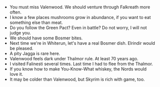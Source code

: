 - You must miss Valenwood. We should venture through Falkreath more often.
- I know a few places mushrooms grow in abundance, if you want to eat something else than meat.
- Do you follow the Green Pact? Even in battle? Do not worry, I will not judge you.
- We should have some Bosmer bites.
- Next time we're in Whiterun, let's have a real Bosmer dish. Elrindir would be pleased.
- A pity Jagga is rare here.
- Valenwood feels dark under Thalmor rule. At least 70 years ago.
- I visited Falinesti several times. Last time I had to flee from the Thalmor.
- If you know how to make You-Know-What whiskey, the Nords would love it.
- It may be colder than Valenwood, but Skyrim is rich with game, too.
